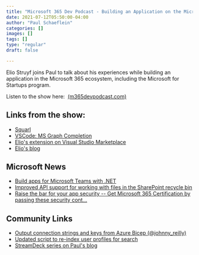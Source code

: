 ```yaml
---
title: "Microsoft 365 Dev Podcast - Building an Application on the Microsoft 365 Platform with Elio Struyf"
date: 2021-07-12T05:50:00-04:00
author: "Paul Schaeflein"
categories: []
images: []
tags: []
type: "regular"
draft: false

---
```


Elio Struyf joins Paul to talk about his experiences while building an
application in the Microsoft 365 ecosystem, including the Microsoft for
Startups program.

Listen to the show here: 
[(m365devpodcast.com)](https://www.m365devpodcast.com/e/building-an-application-on-the-microsoft-365-platform-with-elio-struyf/) 

## Links from the show: 

-   [Squarl](https://squarl.com/)
-   [VSCode: MS Graph
    Completion](https://marketplace.visualstudio.com/items?itemName=eliostruyf.vscode-msgraph-autocomplete)
-   [Elio\'s extension on Visual Studio
    Marketplace](https://marketplace.visualstudio.com/publishers/eliostruyf)
-   [Elio\'s blog](https://www.eliostruyf.com/)

## Microsoft News 

-   [Build apps for Microsoft Teams with
    .NET](https://devblogs.microsoft.com/visualstudio/build-apps-for-microsoft-teams-with-net/)
-   [Improved API support for working with files in the SharePoint
    recycle
    bin](https://developer.microsoft.com/en-us/graph/blogs/improved-api-support-for-working-with-files-in-the-sharepoint-recycle-bin/)
-   [Raise the bar for your app security -- Get Microsoft 365
    Certification by passing these security
    cont\...](https://developer.microsoft.com/en-us/graph/blogs/raise-the-bar-for-your-app-security-get-microsoft-365-certification-by-passing-these-security-controls/)

## Community Links 

-   [Output connection strings and keys from Azure Bicep
    (\@johnny_reilly)](https://blog.johnnyreilly.com/2021/07/07/output-connection-strings-and-keys-from-azure-bicep/?utm_source=pocket_mylist)
-   [Updated script to re-index user profiles for
    search](https://www.techmikael.com/2021/06/updated-script-to-re-index-user.html?utm_source=pocket_mylist)
-   [StreamDeck series on Paul\'s
    blog](https://www.schaeflein.net/tag/streamdeck/)
